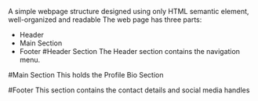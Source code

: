 A simple webpage structure designed using only HTML semantic element, well-organized and readable
The web page has three parts:
- Header
- Main Section
- Footer
#Header Section
The Header section contains the navigation menu.

#Main Section
This holds the Profile Bio Section

#Footer
This section contains the contact details and social media handles

